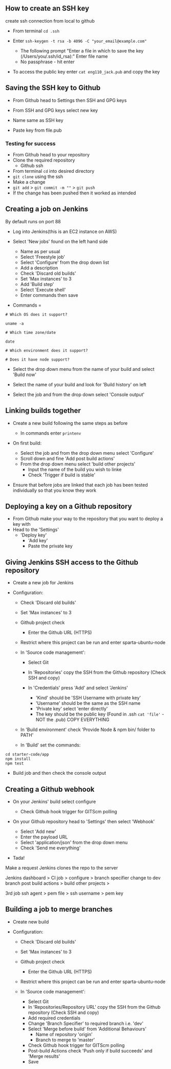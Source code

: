## How to create an SSH key

create ssh connection from local to github

- From terminal `cd .ssh`

- Enter `ssh-keygen -t rsa -b 4096 -C "your_email@example.com"`

  - The following prompt "Enter a file in which to save the key (/Users/you/.ssh/id_rsa):" Enter file name
  - No passphrase - hit enter

- To access the public key enter `cat eng110_jack.pub` and copy the key

## Saving the SSH key to Github

- From Github head to Settings then SSH and GPG keys

- From SSH and GPG keys select new key
- Name same as SSH key
- Paste key from file.pub

### Testing for success

- From Github head to your repository
- Clone the required repository
  - Github ssh
- From terminal `cd` into desired directory
- `git clone` using the ssh
- Make a change
- `git add` > `git commit -m ""` > `git push`
- If the change has been pushed then it worked as intended

## Creating a job on Jenkins

By default runs on port 88

- Log into Jenkins(this is an EC2 instance on AWS)
- Select 'New jobs' found on the left hand side

  - Name as per usual
  - Select 'Freestyle job'
  - Select 'Configure' from the drop down list
  - Add a description
  - Check 'Discard old builds'
  - Set 'Max instances' to 3
  - Add 'Build step'
  - Select 'Execute shell'
  - Enter commands then save

- Commands =

```
# Which OS does it support?

uname -a

# Which time zone/date

date

# Which environment does it support?

# Does it have node support?
```

- Select the drop down menu from the name of your build and select 'Build now'

- Select the name of your build and look for 'Build history' on left

- Select the job and from the drop down select 'Console output'

## Linking builds together

- Create a new build following the same steps as before

  - In commands enter `printenv`

- On first build:

  - Select the job and from the drop down menu select 'Configure'
  - Scroll down and fine 'Add post build actions'
  - From the drop down menu select 'build other projects'
    - Input the name of the build you wish to linke
    - Check 'Trigger if build is stable'

- Ensure that before jobs are linked that each job has been tested individually so that you know they work

## Deploying a key on a Github repository

- From Github make your way to the repository that you want to deploy a key with
- Head to the 'Settings'
  - 'Deploy key'
    - 'Add key'
    - Paste the private key

## Giving Jenkins SSH access to the Github repository

- Create a new job for Jenkins

- Configuration:

  - Check 'Discard old builds'
  - Set 'Max instances' to 3
  - Github project check
    - Enter the Github URL (HTTPS)
  - Restrict where this project can be run and enter sparta-ubuntu-node

  - In 'Source code management':

    - Select Git
    - In 'Repositories' copy the SSH from the Github repository (Check SSH and copy)

    - In 'Credentials' press 'Add' and select 'Jenkins'
      - 'Kind' should be 'SSH Username with private key'
      - 'Username' should be the same as the SSH name
      - 'Private key' select 'enter directly'
      - The key should be the public key (Found in .ssh `cat 'file'` - NOT the .pub) COPY EVERYTHING

  - In 'Build environment' check 'Provide Node & npm bin/ folder to PATH'

  - In 'Build' set the commands:

```
cd starter-code/app
npm install
npm test
```

- Build job and then check the console output

## Creating a Github webhook

- On your Jenkins' build select configure

  - Check Github hook trigger for GITScm polling

- On your Github repository head to 'Settings' then select 'Webhook'

  - Select 'Add new'
  - Enter the payload URL
  - Select 'application/json' from the drop down menu
  - Check 'Send me everything'

- Tada!

Make a request Jenkins clones the repo to the server

Jenkins dashboard > CI job > configure > branch specifier change to dev branch
post build actions > build other projects >

3rd job
ssh agent > pem file > ssh username > pem key

## Building a job to merge branches

- Create new build
- Configuration:

  - Check 'Discard old builds'
  - Set 'Max instances' to 3
  - Github project check
    - Enter the Github URL (HTTPS)
  - Restrict where this project can be run and enter sparta-ubuntu-node

  - In 'Source code management':

    - Select Git
    - In 'Repositories/Repository URL' copy the SSH from the Github repository (Check SSH and copy)
    - Add required credentials
    - Change 'Branch Specifier' to required branch i.e. 'dev'
    - Select 'Merge before build' from 'Additional Behaviours'
      - Name of repository 'origin'
      - Branch to merge to 'master'
    - Check Github hook trigger for GITScm polling
    - Post-build Actions check 'Push only if build succeeds' and 'Merge results'
    - Save
